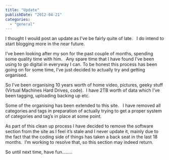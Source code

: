 ```yaml
---
title: "Update"
publishDate: "2012-04-21"
categories: 
  - "general"
---
```


I thought I would post an update as I’ve be fairly quite of late.   I do intend to start blogging more in the near future.

I’ve been looking after my son for the past couple of months, spending some quality time with him.   Any spare time that I have found I’ve been using to go digital in everyway I can. To be honest this process has been going on for some time, I’ve just decided to actually try and getting organised.

So I’ve been organising 10 years worth of home video, pictures, geeky stuff (Virtual Machines Hard Drives, code).  I have 2TB worth of data which I’ve been tagging, uploading backing up etc.

Some of the organising has been extended to this site.   I have removed all categories and tags in preparation of actually trying to get a proper system of categories and tag’s in place at some point.

As part of this clean up process I have decided to remove the software section from the site as I feel it’s stale and I never update it, mainly due to the fact that the coding side of things has taken a back seat in the last 18 months.  I’m working to resolve that, so this section may indeed return.

So until next time, have fun……..
